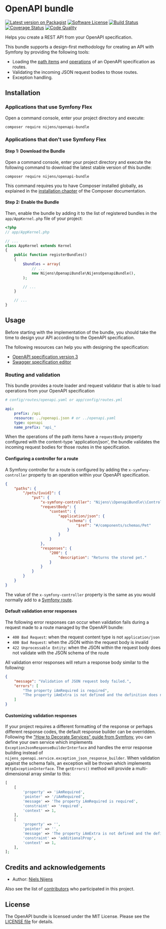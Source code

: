 # OpenAPI bundle

[![Latest version on Packagist][ico-version]][link-version]
[![Software License][ico-license]][link-license]
[![Build Status][ico-build]][link-build]
[![Coverage Status][ico-coverage]][link-coverage]
[![Code Quality][ico-code-quality]][link-code-quality]

Helps you create a REST API from your OpenAPI specification.

This bundle supports a design-first methodology for creating an API with Symfony by providing the following tools:
* Loading the [path items](https://swagger.io/specification/#pathItemObject) and [operations](https://swagger.io/specification/#operationObject) of an OpenAPI specification as routes.
* Validating the incoming JSON request bodies to those routes.
* Exception handling.

## Installation

### Applications that use Symfony Flex
Open a command console, enter your project directory and execute:

```console
composer require nijens/openapi-bundle
```

### Applications that don't use Symfony Flex

#### Step 1: Download the Bundle

Open a command console, enter your project directory and execute the
following command to download the latest stable version of this bundle:

```console
composer require nijens/openapi-bundle
```

This command requires you to have Composer installed globally, as explained
in the [installation chapter](https://getcomposer.org/doc/00-intro.md)
of the Composer documentation.

#### Step 2: Enable the Bundle

Then, enable the bundle by adding it to the list of registered bundles
in the `app/AppKernel.php` file of your project:

```php
<?php
// app/AppKernel.php

// ...
class AppKernel extends Kernel
{
    public function registerBundles()
    {
        $bundles = array(
            // ...
            new Nijens\OpenapiBundle\NijensOpenapiBundle(),
        );

        // ...
    }

    // ...
}
```

## Usage
Before starting with the implementation of the bundle, you should take the time to design your API according 
to the OpenAPI specification.

The following resources can help you with designing the specification:
* [OpenAPI specification version 3](https://swagger.io/specification)
* [Swagger specification editor](https://editor.swagger.io)

### Routing and validation
This bundle provides a route loader and request validator that is able to load operations from your OpenAPI specification
```yaml
# config/routes/openapi.yaml or app/config/routes.yml

api:
    prefix: /api
    resource: ../openapi.json # or ../openapi.yaml
    type: openapi
    name_prefix: "api_"
```

When the operations of the path items have a `requestBody` property configured with the content-type 'application/json', 
the bundle validates the incoming request bodies for those routes in the specification.

#### Configuring a controller for a route
A Symfony controller for a route is configured by adding the `x-symfony-controller` property to an operation within your OpenAPI specification.
```json
{
    "paths": {
        "/pets/{uuid}": {
            "put": {
                "x-symfony-controller": "Nijens\\OpenapiBundle\\Controller\\PetController::put",
                "requestBody": {
                    "content": {
                        "application/json": {
                            "schema": {
                                "$ref": "#/components/schemas/Pet"
                            }
                        }
                    }
                },
                "responses": {
                    "200": {
                        "description": "Returns the stored pet."
                    }
                }
            }
        }
    }
}
```

The value of the `x-symfony-controller` property is the same as you would normally add to a [Symfony route](https://symfony.com/doc/current/routing.html#creating-routes).

#### Default validation error responses
The following error responses can occur when validation fails during a request made to a route managed by the OpenAPI bundle:
* `400 Bad Request`: when the request content type is not `application/json`
* `400 Bad Request`: when the JSON within the request body is invalid
* `422 Unprocessable Entity`: when the JSON within the request body does not validate with the JSON schema of the route

All validation error responses will return a response body similar to the following:
```json
{
    "message": "Validation of JSON request body failed.",
    "errors": [
        "The property iAmRequired is required",
        "The property iAmExtra is not defined and the definition does not allow additional properties"
    ]
}
```

#### Customizing validation responses
If your project requires a different formatting of the response or perhaps different response codes, the default
response builder can be overridden. Following the ["How to Decorate Services" guide from Symfony](https://symfony.com/doc/current/service_container/service_decoration.html),
you can define your own service which implements `ExceptionJsonResponseBuilderInterface` and handles the error response
building instead of `nijens_openapi.service.exception_json_response_builder`. When validation against the schema fails,
an exception will be thrown which implements `HttpExceptionInterface`. The `getErrors()` method will provide a
multi-dimensional array similar to this:
```php
[
    [
        'property' => 'iAmRequired',
        'pointer' => '/iAmRequired',
        'message' => 'The property iAmRequired is required',
        'constraint' => 'required',
        'context' => 1,
    ],
    [
        'property' => '',
        'pointer' => '',
        'message' => 'The property iAmExtra is not defined and the definition does not allow additional properties',
        'constraint' => 'additionalProp',
        'context' => 1,
    ],
];
```

## Credits and acknowledgements

* Author: [Niels Nijens][link-author]

Also see the list of [contributors][link-contributors] who participated in this project.

## License
The OpenAPI bundle is licensed under the MIT License. Please see the [LICENSE file][link-license] for details.

[ico-version]: https://img.shields.io/packagist/v/nijens/openapi-bundle.svg
[ico-pre-release-version]: https://img.shields.io/packagist/vpre/nijens/openapi-bundle.svg
[ico-license]: https://img.shields.io/badge/license-MIT-brightgreen.svg
[ico-build]: https://travis-ci.com/nijens/openapi-bundle.svg?branch=master
[ico-coverage]: https://coveralls.io/repos/nijens/openapi-bundle/badge.svg?branch=master
[ico-code-quality]: https://scrutinizer-ci.com/g/nijens/openapi-bundle/badges/quality-score.png?b=master

[link-version]: https://packagist.org/packages/nijens/openapi-bundle
[link-license]: LICENSE
[link-build]: https://travis-ci.com/nijens/openapi-bundle
[link-coverage]: https://coveralls.io/r/nijens/openapi-bundle?branch=master
[link-code-quality]: https://scrutinizer-ci.com/g/nijens/openapi-bundle/?branch=master
[link-author]: https://github.com/niels-nijens
[link-contributors]: https://github.com/nijens/openapi-bundle/contributors
